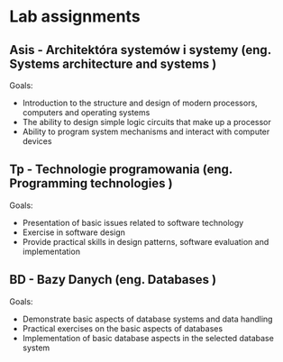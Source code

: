 # Lab assignments

## Asis - Architektóra systemów i systemy (eng. Systems architecture and systems )
  Goals:
  - Introduction to the structure and design of modern processors, computers and operating systems
  - The ability to design simple logic circuits that make up a processor
  - Ability to program system mechanisms and interact with computer devices

## Tp - Technologie programowania (eng. Programming technologies )
  Goals:
  - Presentation of basic issues related to software technology
  - Exercise in software design
  - Provide practical skills in design patterns, software evaluation and implementation

## BD - Bazy Danych (eng. Databases )
  Goals:
  - Demonstrate basic aspects of database systems and data handling
  - Practical exercises on the basic aspects of databases
  -  Implementation of basic database aspects in the selected database system
